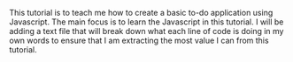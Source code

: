 This tutorial is to teach me how to create a basic to-do application using Javascript. The main focus is to learn the Javascript in this tutorial. I will be adding a text file that will break down what each line of code is doing in my own words to ensure that I am extracting the most value I can from this tutorial. 

